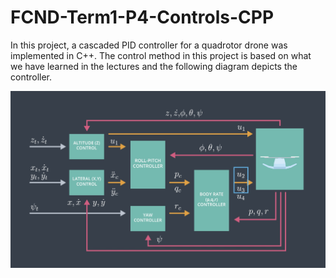 # FCND-Term1-P4-Controls-CPP

In this project, a cascaded PID controller for a quadrotor drone was implemented in C++. The control method in this project is based on what we have learned in the lectures and the following diagram depicts the controller.

![Cascaded Control](./Images/Controller_block_diagram.jpg)
